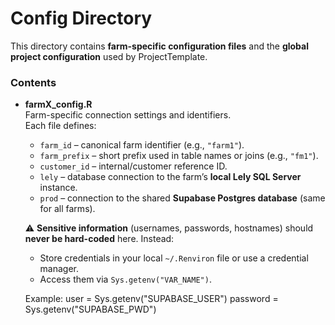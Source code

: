 # Config Directory

This directory contains **farm-specific configuration files** and the **global project configuration** used by ProjectTemplate.

### Contents
- **farmX_config.R**  
  Farm-specific connection settings and identifiers.  
  Each file defines:
  - `farm_id` – canonical farm identifier (e.g., `"farm1"`).
  - `farm_prefix` – short prefix used in table names or joins (e.g., `"fm1"`).
  - `customer_id` – internal/customer reference ID.  
  - `lely` – database connection to the farm’s **local Lely SQL Server** instance.  
  - `prod` – connection to the shared **Supabase Postgres database** (same for all farms).

  ⚠️ **Sensitive information** (usernames, passwords, hostnames) should **never be hard-coded** here. Instead:
  - Store credentials in your local `~/.Renviron` file or use a credential manager.
  - Access them via `Sys.getenv("VAR_NAME")`.

  Example:
  user = Sys.getenv("SUPABASE_USER")
  password = Sys.getenv("SUPABASE_PWD")

